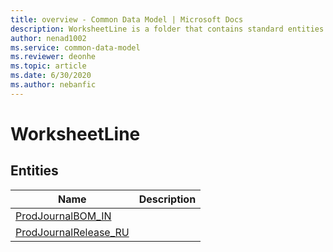 ```yaml
---
title: overview - Common Data Model | Microsoft Docs
description: WorksheetLine is a folder that contains standard entities related to the Common Data Model.
author: nenad1002
ms.service: common-data-model
ms.reviewer: deonhe
ms.topic: article
ms.date: 6/30/2020
ms.author: nebanfic
---
```


# WorksheetLine


## Entities

|Name|Description|
|---|---|
|[ProdJournalBOM_IN](ProdJournalBOM_IN.md)||
|[ProdJournalRelease_RU](ProdJournalRelease_RU.md)||
